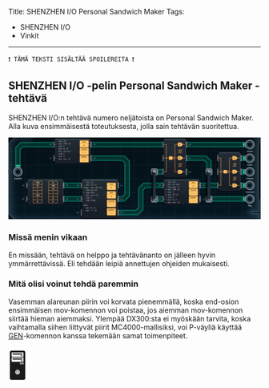 Title: SHENZHEN I/O Personal Sandwich Maker
Tags: 
  - SHENZHEN I/O
  - Vinkit
---
`❗ TÄMÄ TEKSTI SISÄLTÄÄ SPOILEREITA ❗`

## SHENZHEN I/O -pelin Personal Sandwich Maker -tehtävä
SHENZHEN I/O:n tehtävä numero neljätoista on Personal Sandwich Maker. Alla kuva ensimmäisestä toteutuksesta, jolla sain tehtävän suoritettua.

![Personal Sandwich Maker](../images/shenzhen_14.jpg)  

### Missä menin vikaan

En missään, tehtävä on helppo ja tehtävänanto on jälleen hyvin ymmärrettävissä. Eli tehdään leipiä annettujen ohjeiden mukaisesti.

### Mitä olisi voinut tehdä paremmin

Vasemman alareunan piirin voi korvata pienemmällä, koska end-osion ensimmäisen mov-komennon voi poistaa, jos aiemman mov-komennon siirtää hieman aiemmaksi. Ylempää DX300:sta ei myöskään tarvita, koska vaihtamalla siihen liittyvät piirit MC4000-mallisiksi, voi P-väyliä käyttää [GEN](https://shenzhen-io.fandom.com/wiki/Gen_(instruction))-komennon kanssa tekemään samat toimenpiteet.

<span style="font-size:4em;">🖥️</span>